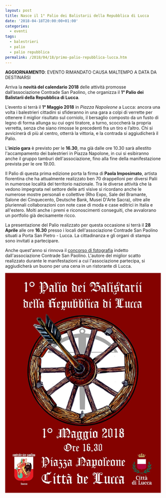 ```yaml
---
layout: post
title: Nasce il 1° Palio dei Balistarii della Repubblica di Lucca
date: '2018-04-18T20:00:00+01:00'
categories:
  - eventi
tags:
  - balestrieri
  - palio
  - palio repubblica
permalink: /2018/04/18/primo-palio-repubblica-lucca.htm
---
```


**AGGIORNAMENTO**: EVENTO RIMANDATO CAUSA MALTEMPO A DATA DA DESTINARSI

Arriva la **novità del calendario 2018** delle attività promosse
dall’associazione Contrade San Paolino, che organizza il **1° Palio dei
Balistarii della Repubblica di Lucca**.

L’evento si terrà il **1° Maggio 2018** in *Piazza Napoleone* a Lucca: ancora
una volta i balestrieri cittadini si sfideranno in una gara a colpi di verrette
per ottenere il miglior risultato sul corniolo, il bersaglio composto da un
fusto di legno di forma allunga su cui ogni tiratore, a turno, scoccherà la
propria verretta, senza che siano rimosse le precedenti fra un tiro e l’altro.
Chi si avvicinerà di più al centro, otterrà la vittoria, e la contrada si
aggiudicherà il Palio.

<!-- more -->

L’**inizio gara** è previsto per le **16.30**, ma già dalle ore 10.30 sarà
allestito l'accampamento dei balestrieri in Piazza Napolone, in cui si
esibiranno anche il gruppo tamburi dell'associazione, fino alla fine della
manifestazione prevista per le ore 19.00.

Il Palio di questa prima edizione porta la firma di **Paola Imposimato**,
artista fiorentina che ha attualmente realizzato ben 70 drappelloni per diversi
Palii in numerose località del territorio nazionale. Tra le diverse attività che
la vedono impegnata nel settore delle arti visive si ricordano anche le numerose
mostre personali e collettive (Rho Expo, Sale del Bramante, Salone dei
Cinquecento, Deutsche Bank, Musei D'Arte Sacra), oltre alle pluriennali
collaborazioni con note case di moda e case editrici in Italia e all'estero.
Molti anche i premi e riconoscimenti conseguiti, che avvalorano un portfolio già
decisamente ricco.

La presentazione del Palio realizzato per questa occasione si terrà il **28
Aprile** alle ore **16.30** presso i locali dell'associazione Contrade San
Paolino situati a Porta San Pietro - Lucca. La cittadinanza e gli organi di
stampa sono invitati a partecipare.

Anche quest'anno si rinnova il [concorso di
fotografia](/2018-04-22-diffidate-dalle-imitazioni-2018/) indetto
dall'associazione Contrade San Paolino. L'autore del miglior scatto realizzato
durante le manifestazioni a cui l'associazione partecipa, si aggiudicherà un
buono per una cena in un ristorante di Lucca.

![locandina palio repubblica lucca](/images/2018/04/28/locandina-palio-repubblica.jpg)
